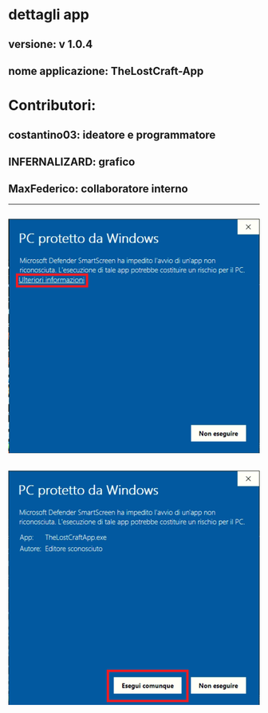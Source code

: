# dettagli app
## versione: v 1.0.4
## nome applicazione: TheLostCraft-App
# Contributori:
## costantino03: ideatore e programmatore
## INFERNALIZARD: grafico
## MaxFederico: collaboratore interno
----------------------------------------------------------------
![parte1](img/parte1.png)
----------------------------------------------------------------
![parte2](img/parte2.png)
----------------------------------------------------------------
